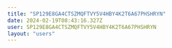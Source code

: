 ```yaml
---
title: "SP129E8GA4CTSZMQFTVY5V4HBY4K2T6A67PHSHRYN"
date: 2024-02-19T08:43:16.327Z
user: SP129E8GA4CTSZMQFTVY5V4HBY4K2T6A67PHSHRYN
layout: "users"
---
```

    